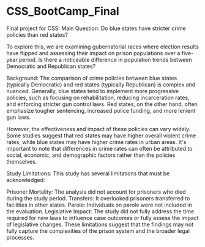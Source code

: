 # CSS_BootCamp_Final
Final project for CSS: 
Main Question:
Do blue states have stricter crime policies than red states?

To explore this, we are examining gubernatorial races where election results have flipped and assessing their impact on prison populations over a five-year period. Is there a noticeable difference in population trends between Democratic and Republican states?

Background:
The comparison of crime policies between blue states (typically Democratic) and red states (typically Republican) is complex and nuanced. Generally, blue states tend to implement more progressive policies, such as focusing on rehabilitation, reducing incarceration rates, and enforcing stricter gun control laws. Red states, on the other hand, often emphasize tougher sentencing, increased police funding, and more lenient gun laws.

However, the effectiveness and impact of these policies can vary widely. Some studies suggest that red states may have higher overall violent crime rates, while blue states may have higher crime rates in urban areas. It's important to note that differences in crime rates can often be attributed to social, economic, and demographic factors rather than the policies themselves.

Study Limitations:
This study has several limitations that must be acknowledged:

Prisoner Mortality: The analysis did not account for prisoners who died during the study period.
Transfers: It overlooked prisoners transferred to facilities in other states.
Parole: Individuals on parole were not included in the evaluation.
Legislative Impact: The study did not fully address the time required for new laws to influence case outcomes or fully assess the impact of legislative changes.
These limitations suggest that the findings may not fully capture the complexities of the prison system and the broader legal processes.
